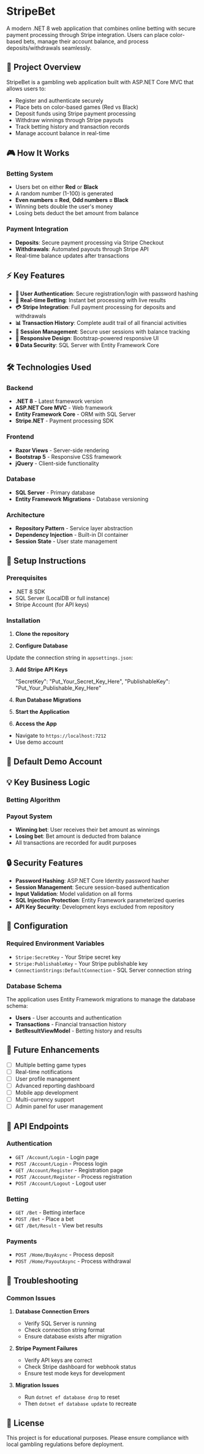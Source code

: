 # StripeBet

A modern .NET 8 web application that combines online betting with secure payment processing through Stripe integration. Users can place color-based bets, manage their account balance, and process deposits/withdrawals seamlessly.

## 🎯 Project Overview

StripeBet is a gambling web application built with ASP.NET Core MVC that allows users to:
- Register and authenticate securely
- Place bets on color-based games (Red vs Black)
- Deposit funds using Stripe payment processing
- Withdraw winnings through Stripe payouts
- Track betting history and transaction records
- Manage account balance in real-time

## 🎮 How It Works

### Betting System
- Users bet on either **Red** or **Black**
- A random number (1-100) is generated
- **Even numbers = Red**, **Odd numbers = Black**
- Winning bets double the user's money
- Losing bets deduct the bet amount from balance

### Payment Integration
- **Deposits**: Secure payment processing via Stripe Checkout
- **Withdrawals**: Automated payouts through Stripe API
- Real-time balance updates after transactions

## ⚡ Key Features

- **🔐 User Authentication**: Secure registration/login with password hashing
- **🎲 Real-time Betting**: Instant bet processing with live results
- **💳 Stripe Integration**: Full payment processing for deposits and withdrawals
- **📊 Transaction History**: Complete audit trail of all financial activities
- **🎯 Session Management**: Secure user sessions with balance tracking
- **📱 Responsive Design**: Bootstrap-powered responsive UI
- **🔒 Data Security**: SQL Server with Entity Framework Core

## 🛠️ Technologies Used

### Backend
- **.NET 8** - Latest framework version
- **ASP.NET Core MVC** - Web framework
- **Entity Framework Core** - ORM with SQL Server
- **Stripe.NET** - Payment processing SDK

### Frontend
- **Razor Views** - Server-side rendering
- **Bootstrap 5** - Responsive CSS framework
- **jQuery** - Client-side functionality

### Database
- **SQL Server** - Primary database
- **Entity Framework Migrations** - Database versioning

### Architecture
- **Repository Pattern** - Service layer abstraction
- **Dependency Injection** - Built-in DI container
- **Session State** - User state management

## 🚀 Setup Instructions

### Prerequisites
- .NET 8 SDK
- SQL Server (LocalDB or full instance)
- Stripe Account (for API keys)

### Installation

1. **Clone the repository**

2. **Configure Database**

Update the connection string in `appsettings.json`:

3. **Add Stripe API Keys**

    "SecretKey": "Put_Your_Secret_Key_Here",
    "PublishableKey": "Put_Your_Publishable_Key_Here"

4. **Run Database Migrations**

5. **Start the Application**

6. **Access the App**
- Navigate to `https://localhost:7212`
- Use demo account

## 🎯 Default Demo Account

## 💡 Key Business Logic

### Betting Algorithm

### Payout System
- **Winning bet**: User receives their bet amount as winnings
- **Losing bet**: Bet amount is deducted from balance
- All transactions are recorded for audit purposes

## 🔒 Security Features

- **Password Hashing**: ASP.NET Core Identity password hasher
- **Session Management**: Secure session-based authentication
- **Input Validation**: Model validation on all forms
- **SQL Injection Protection**: Entity Framework parameterized queries
- **API Key Security**: Development keys excluded from repository

## 🔧 Configuration

### Required Environment Variables
- `Stripe:SecretKey` - Your Stripe secret key
- `Stripe:PublishableKey` - Your Stripe publishable key
- `ConnectionStrings:DefaultConnection` - SQL Server connection string

### Database Schema
The application uses Entity Framework migrations to manage the database schema:
- **Users** - User accounts and authentication
- **Transactions** - Financial transaction history
- **BetResultViewModel** - Betting history and results

## 🚧 Future Enhancements

- [ ] Multiple betting game types
- [ ] Real-time notifications
- [ ] User profile management
- [ ] Advanced reporting dashboard
- [ ] Mobile app development
- [ ] Multi-currency support
- [ ] Admin panel for user management

## 📝 API Endpoints

### Authentication
- `GET /Account/Login` - Login page
- `POST /Account/Login` - Process login
- `GET /Account/Register` - Registration page
- `POST /Account/Register` - Process registration
- `POST /Account/Logout` - Logout user

### Betting
- `GET /Bet` - Betting interface
- `POST /Bet` - Place a bet
- `GET /Bet/Result` - View bet results

### Payments
- `POST /Home/BuyAsync` - Process deposit
- `POST /Home/PayoutAsync` - Process withdrawal

## 🐛 Troubleshooting

### Common Issues

1. **Database Connection Errors**
   - Verify SQL Server is running
   - Check connection string format
   - Ensure database exists after migration

2. **Stripe Payment Failures**
   - Verify API keys are correct
   - Check Stripe dashboard for webhook status
   - Ensure test mode keys for development

3. **Migration Issues**
   - Run `dotnet ef database drop` to reset
   - Then `dotnet ef database update` to recreate

## 📄 License

This project is for educational purposes. Please ensure compliance with local gambling regulations before deployment.
